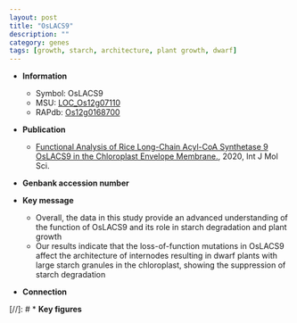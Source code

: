 ```yaml
---
layout: post
title: "OsLACS9"
description: ""
category: genes
tags: [growth, starch, architecture, plant growth, dwarf]
---
```


* **Information**  
    + Symbol: OsLACS9  
    + MSU: [LOC_Os12g07110](http://rice.plantbiology.msu.edu/cgi-bin/ORF_infopage.cgi?orf=LOC_Os12g07110)  
    + RAPdb: [Os12g0168700](http://rapdb.dna.affrc.go.jp/viewer/gbrowse_details/irgsp1?name=Os12g0168700)  

* **Publication**  
    + [Functional Analysis of Rice Long-Chain Acyl-CoA Synthetase 9 OsLACS9 in the Chloroplast Envelope Membrane.](http://www.ncbi.nlm.nih.gov/pubmed?term=Functional+Analysis+of+Rice+Long-Chain+Acyl-CoA+Synthetase+9+OsLACS9+in+the+Chloroplast+Envelope+Membrane.%5BTitle%5D), 2020, Int J Mol Sci.

* **Genbank accession number**  

* **Key message**  
    + Overall, the data in this study provide an advanced understanding of the function of OsLACS9 and its role in starch degradation and plant growth
    + Our results indicate that the loss-of-function mutations in OsLACS9 affect the architecture of internodes resulting in dwarf plants with large starch granules in the chloroplast, showing the suppression of starch degradation

* **Connection**  

[//]: # * **Key figures**  


